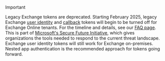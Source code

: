 > [!IMPORTANT]
> Legacy Exchange tokens are deprecated. Starting February 2025, legacy Exchange  [user identity](../outlook/authentication.md#exchange-user-identity-token) and [callback](../outlook/authentication.md#callback-tokens) tokens will begin to be turned off for Exchange Online tenants. For the timeline and details, see our [FAQ page](../outlook/faq-nested-app-auth-outlook-legacy-tokens.md). This is part of [Microsoft's Secure Future Initiative](https://blogs.microsoft.com/on-the-issues/2023/11/02/secure-future-initiative-sfi-cybersecurity-cyberattacks/), which gives organizations the tools needed to respond to the current threat landscape. Exchange user identity tokens will still work for Exchange on-premises. Nested app authentication is the recommended approach for tokens going forward.
